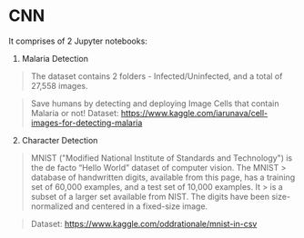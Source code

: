 # CNN
It comprises of 2 Jupyter notebooks:

1. Malaria Detection
  
  >The dataset contains 2 folders - Infected/Uninfected, and a total of 27,558 images.
 
  > Save humans by detecting and deploying Image Cells that contain Malaria or not!
  > Dataset: https://www.kaggle.com/iarunava/cell-images-for-detecting-malaria
 
 2. Character Detection
 
  > MNIST ("Modified National Institute of Standards and Technology") is the de facto “Hello World” dataset of computer vision. The MNIST     > database of handwritten digits, available from this page, has a training set of 60,000 examples, and a test set of 10,000 examples. It   > is a subset of a larger set available from NIST. The digits have been size-normalized and centered in a fixed-size image.
  
  > Dataset: https://www.kaggle.com/oddrationale/mnist-in-csv
